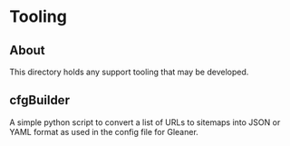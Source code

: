 # Tooling

## About

This directory holds any support tooling that may be developed.

## cfgBuilder

A simple python script to convert a list of URLs to sitemaps into 
JSON or YAML format as used in the config file for Gleaner. 
